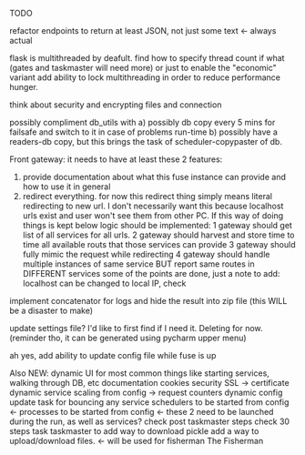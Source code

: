 TODO

refactor endpoints to return at least JSON, not just some text <- always actual

flask is multithreaded by deafult. find how to specify thread count if what (gates and taskmaster will need more)
or just to enable the "economic" variant
add ability to lock multithreading in order to reduce performance hunger.

think about security and encrypting files and connection

possibly compliment db_utils with 
a) possibly db copy every 5 mins for failsafe and switch to it in case of problems run-time
b) possibly have a readers-db copy, but this brings the task of scheduler-copypaster of db.

Front gateway: 
it needs to have at least these 2 features:
1. provide documentation about what this fuse instance can provide and how to use it in general
2. redirect everything.
   for now this redirect thing simply means literal redirecting to new url. I don't necessarily want this
    because localhost urls exist and user won't see them from other PC. If this way of doing things is kept
    below logic should be implemented:
1 gateway should get list of all services for all urls.
2 gateway should harvest and store time to time all available routs that those services can provide
3 gateway should fully mimic the request while redirecting
4 gateway should handle multiple instances of same service BUT report same routes in DIFFERENT services
some of the points are done, just a note to add: localhost can be changed to local IP, check

   
implement concatenator for logs and hide the result into zip file (this WILL be a disaster to make)

update settings file? I'd like to first find if I need it. Deleting for now.
(reminder tho, it can be generated using pycharm upper menu)

ah yes, add ability to update config file while fuse is up

Also NEW: 
dynamic UI for most common things like starting services, walking through DB, etc
documentation
cookies
security
SSL -> certificate
dynamic service scaling from config -> request counters
dynamic config update
task for bouncing any service
schedulers to be started from config  <-
processes to be started from config   <- these 2 need to be launched during the run, as well as services?
check post taskmaster steps
check 30 steps task
taskmaster to add way to download pickle
add a way to upload/download files. <- will be used for fisherman
The Fisherman